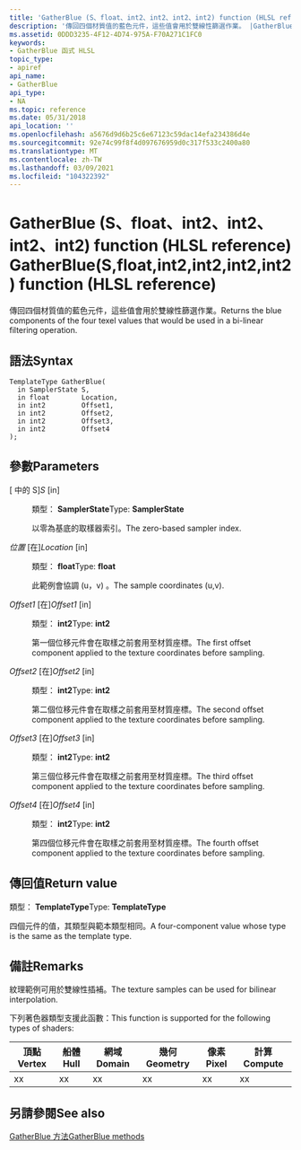 ```yaml
---
title: 'GatherBlue (S、float、int2、int2、int2、int2) function (HLSL reference) '
description: '傳回四個材質值的藍色元件，這些值會用於雙線性篩選作業。 |GatherBlue (S、float、int2、int2、int2、int2) function (HLSL reference) '
ms.assetid: 0DDD3235-4F12-4D74-975A-F70A271C1FC0
keywords:
- GatherBlue 函式 HLSL
topic_type:
- apiref
api_name:
- GatherBlue
api_type:
- NA
ms.topic: reference
ms.date: 05/31/2018
api_location: ''
ms.openlocfilehash: a5676d9d6b25c6e67123c59dac14efa234386d4e
ms.sourcegitcommit: 92e74c99f8f4d097676959d0c317f533c2400a80
ms.translationtype: MT
ms.contentlocale: zh-TW
ms.lasthandoff: 03/09/2021
ms.locfileid: "104322392"
---
```

# <a name="gatherbluesfloatint2int2int2int2-function-hlsl-reference"></a><span data-ttu-id="283a3-105">GatherBlue (S、float、int2、int2、int2、int2) function (HLSL reference) </span><span class="sxs-lookup"><span data-stu-id="283a3-105">GatherBlue(S,float,int2,int2,int2,int2) function (HLSL reference)</span></span>

<span data-ttu-id="283a3-106">傳回四個材質值的藍色元件，這些值會用於雙線性篩選作業。</span><span class="sxs-lookup"><span data-stu-id="283a3-106">Returns the blue components of the four texel values that would be used in a bi-linear filtering operation.</span></span>

## <a name="syntax"></a><span data-ttu-id="283a3-107">語法</span><span class="sxs-lookup"><span data-stu-id="283a3-107">Syntax</span></span>


``` syntax
TemplateType GatherBlue(
  in SamplerState S,
  in float        Location,
  in int2         Offset1,
  in int2         Offset2,
  in int2         Offset3,
  in int2         Offset4
);
```



## <a name="parameters"></a><span data-ttu-id="283a3-108">參數</span><span class="sxs-lookup"><span data-stu-id="283a3-108">Parameters</span></span>

<dl> <dt>

<span data-ttu-id="283a3-109"> \[ 中的 S\]</span><span class="sxs-lookup"><span data-stu-id="283a3-109">*S* \[in\]</span></span>
</dt> <dd>

<span data-ttu-id="283a3-110">類型： **SamplerState**</span><span class="sxs-lookup"><span data-stu-id="283a3-110">Type: **SamplerState**</span></span>

<span data-ttu-id="283a3-111">以零為基底的取樣器索引。</span><span class="sxs-lookup"><span data-stu-id="283a3-111">The zero-based sampler index.</span></span>

</dd> <dt>

<span data-ttu-id="283a3-112">*位置* \[在\]</span><span class="sxs-lookup"><span data-stu-id="283a3-112">*Location* \[in\]</span></span>
</dt> <dd>

<span data-ttu-id="283a3-113">類型： **float**</span><span class="sxs-lookup"><span data-stu-id="283a3-113">Type: **float**</span></span>

<span data-ttu-id="283a3-114">此範例會協調 (u，v) 。</span><span class="sxs-lookup"><span data-stu-id="283a3-114">The sample coordinates (u,v).</span></span>

</dd> <dt>

<span data-ttu-id="283a3-115">*Offset1* \[在\]</span><span class="sxs-lookup"><span data-stu-id="283a3-115">*Offset1* \[in\]</span></span>
</dt> <dd>

<span data-ttu-id="283a3-116">類型： **int2**</span><span class="sxs-lookup"><span data-stu-id="283a3-116">Type: **int2**</span></span>

<span data-ttu-id="283a3-117">第一個位移元件會在取樣之前套用至材質座標。</span><span class="sxs-lookup"><span data-stu-id="283a3-117">The first offset component applied to the texture coordinates before sampling.</span></span>

</dd> <dt>

<span data-ttu-id="283a3-118">*Offset2* \[在\]</span><span class="sxs-lookup"><span data-stu-id="283a3-118">*Offset2* \[in\]</span></span>
</dt> <dd>

<span data-ttu-id="283a3-119">類型： **int2**</span><span class="sxs-lookup"><span data-stu-id="283a3-119">Type: **int2**</span></span>

<span data-ttu-id="283a3-120">第二個位移元件會在取樣之前套用至材質座標。</span><span class="sxs-lookup"><span data-stu-id="283a3-120">The second offset component applied to the texture coordinates before sampling.</span></span>

</dd> <dt>

<span data-ttu-id="283a3-121">*Offset3* \[在\]</span><span class="sxs-lookup"><span data-stu-id="283a3-121">*Offset3* \[in\]</span></span>
</dt> <dd>

<span data-ttu-id="283a3-122">類型： **int2**</span><span class="sxs-lookup"><span data-stu-id="283a3-122">Type: **int2**</span></span>

<span data-ttu-id="283a3-123">第三個位移元件會在取樣之前套用至材質座標。</span><span class="sxs-lookup"><span data-stu-id="283a3-123">The third offset component applied to the texture coordinates before sampling.</span></span>

</dd> <dt>

<span data-ttu-id="283a3-124">*Offset4* \[在\]</span><span class="sxs-lookup"><span data-stu-id="283a3-124">*Offset4* \[in\]</span></span>
</dt> <dd>

<span data-ttu-id="283a3-125">類型： **int2**</span><span class="sxs-lookup"><span data-stu-id="283a3-125">Type: **int2**</span></span>

<span data-ttu-id="283a3-126">第四個位移元件會在取樣之前套用至材質座標。</span><span class="sxs-lookup"><span data-stu-id="283a3-126">The fourth offset component applied to the texture coordinates before sampling.</span></span>

</dd> </dl>

## <a name="return-value"></a><span data-ttu-id="283a3-127">傳回值</span><span class="sxs-lookup"><span data-stu-id="283a3-127">Return value</span></span>

<span data-ttu-id="283a3-128">類型： **TemplateType**</span><span class="sxs-lookup"><span data-stu-id="283a3-128">Type: **TemplateType**</span></span>

<span data-ttu-id="283a3-129">四個元件的值，其類型與範本類型相同。</span><span class="sxs-lookup"><span data-stu-id="283a3-129">A four-component value whose type is the same as the template type.</span></span>

## <a name="remarks"></a><span data-ttu-id="283a3-130">備註</span><span class="sxs-lookup"><span data-stu-id="283a3-130">Remarks</span></span>

<span data-ttu-id="283a3-131">紋理範例可用於雙線性插補。</span><span class="sxs-lookup"><span data-stu-id="283a3-131">The texture samples can be used for bilinear interpolation.</span></span>

<span data-ttu-id="283a3-132">下列著色器類型支援此函數：</span><span class="sxs-lookup"><span data-stu-id="283a3-132">This function is supported for the following types of shaders:</span></span>



| <span data-ttu-id="283a3-133">頂點</span><span class="sxs-lookup"><span data-stu-id="283a3-133">Vertex</span></span> | <span data-ttu-id="283a3-134">船體</span><span class="sxs-lookup"><span data-stu-id="283a3-134">Hull</span></span> | <span data-ttu-id="283a3-135">網域</span><span class="sxs-lookup"><span data-stu-id="283a3-135">Domain</span></span> | <span data-ttu-id="283a3-136">幾何</span><span class="sxs-lookup"><span data-stu-id="283a3-136">Geometry</span></span> | <span data-ttu-id="283a3-137">像素</span><span class="sxs-lookup"><span data-stu-id="283a3-137">Pixel</span></span> | <span data-ttu-id="283a3-138">計算</span><span class="sxs-lookup"><span data-stu-id="283a3-138">Compute</span></span> |
|--------|------|--------|----------|-------|---------|
| <span data-ttu-id="283a3-139">x</span><span class="sxs-lookup"><span data-stu-id="283a3-139">x</span></span>      | <span data-ttu-id="283a3-140">x</span><span class="sxs-lookup"><span data-stu-id="283a3-140">x</span></span>    | <span data-ttu-id="283a3-141">x</span><span class="sxs-lookup"><span data-stu-id="283a3-141">x</span></span>      | <span data-ttu-id="283a3-142">x</span><span class="sxs-lookup"><span data-stu-id="283a3-142">x</span></span>        | <span data-ttu-id="283a3-143">x</span><span class="sxs-lookup"><span data-stu-id="283a3-143">x</span></span>     | <span data-ttu-id="283a3-144">x</span><span class="sxs-lookup"><span data-stu-id="283a3-144">x</span></span>       |



 

## <a name="see-also"></a><span data-ttu-id="283a3-145">另請參閱</span><span class="sxs-lookup"><span data-stu-id="283a3-145">See also</span></span>

<dl> <dt>

[<span data-ttu-id="283a3-146">GatherBlue 方法</span><span class="sxs-lookup"><span data-stu-id="283a3-146">GatherBlue methods</span></span>](texture2darray-gatherblue.md)
</dt> </dl>

 

 




